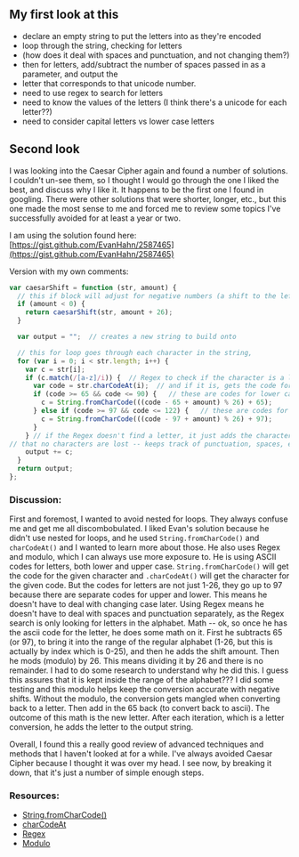## My first look at this
* declare an empty string to put the letters into as they're encoded
* loop through the string, checking for letters 
* (how does it deal with spaces and punctuation, and not changing them?)
* then for letters, add/subtract the number of spaces passed in as a parameter, and output the 
* letter that corresponds to that unicode number.
* need to use regex to search for letters
* need to know the values of the letters (I think there's a unicode for each letter??)
* need to consider capital letters vs lower case letters

## Second look
I was looking into the Caesar Cipher again and found a number of solutions. I couldn't un-see them, so I thought I would 
go through the one I liked the best, and discuss why I like it. It happens to be the first one I found in googling. There 
were other solutions that were shorter, longer, etc., but this one made the most sense to me and forced me to review some 
topics I've successfully avoided for at least a year or two.

I am using the solution found here:  [https://gist.github.com/EvanHahn/2587465](https://gist.github.com/EvanHahn/2587465)

Version with my own comments: 
```javascript
var caesarShift = function (str, amount) {
  // this if block will adjust for negative numbers (a shift to the left instead of right)
  if (amount < 0) {
    return caesarShift(str, amount + 26); 
  }

  var output = "";  // creates a new string to build onto

  // this for loop goes through each character in the string, 
  for (var i = 0; i < str.length; i++) {
    var c = str[i];
    if (c.match(/[a-z]/i)) {  // Regex to check if the character is a letter,
      var code = str.charCodeAt(i);  // and if it is, gets the code for the letter.
      if (code >= 65 && code <= 90) {   // these are codes for lower case letters
        c = String.fromCharCode(((code - 65 + amount) % 26) + 65);
      } else if (code >= 97 && code <= 122) {   // these are codes for upper case letters
        c = String.fromCharCode(((code - 97 + amount) % 26) + 97);
      }
    } // if the Regex doesn't find a letter, it just adds the character and then moves to the next character, so
// that no characters are lost -- keeps track of punctuation, spaces, etc.
    output += c;
  }
  return output;
};
```

### Discussion:  
   First and foremost, I wanted to avoid nested for loops. They always confuse me and get me all discombobulated. I liked 
   Evan's solution because he didn't use nested for loops, and he used `String.fromCharCode()` and `charCodeAt()` and I 
   wanted to learn more about those. He also uses Regex and modulo, which I can always use more exposure to. 
   He is using ASCII codes for letters, both lower and upper case. `String.fromCharCode()` will get the code for the given 
   character and `.charCodeAt()` will get the character for the given code. But the codes for letters are not just 1-26, 
   they go up to 97 because there are separate codes for upper and lower. This means he doesn't have to deal with changing case later. 
   Using Regex means he doesn't have to deal with spaces and punctuation separately, as the Regex search is only looking for 
   letters in the alphabet. 
   Math -- ok, so once he has the ascii code for the letter, he does some math on it. First he subtracts 65 (or 97), to bring it 
   into the range of the regular alphabet (1-26, but this is actually by index which is 0-25), and then he adds the shift amount. 
   Then he mods (modulo) by 26. This means dividing it by 26 and there is no remainder. I had to do some research to 
   understand why he did this. I guess this assures that it is kept inside the range of the alphabet??? I did some testing 
   and this modulo helps keep the conversion accurate with negative shifts. Without the modulo, the conversion gets mangled 
   when converting back to a letter.
   Then add in the 65 back (to convert back to ascii). The outcome of this math is the 
   new letter. After each iteration, which is a letter conversion, he adds the letter to the output string.
   
   Overall, I found this a really good review of advanced techniques and methods that I haven't looked at for a while. I've 
   always avoided Caesar Cipher because I thought it was over my head. I see now, by breaking it down, that it's just a 
   number of simple enough steps. 
   
   
### Resources:
* [String.fromCharCode()](https://www.w3schools.com/jsref/jsref_fromcharcode.asp)
* [charCodeAt](https://www.w3schools.com/jsref/jsref_charcodeat.asp)
* [Regex](https://developer.mozilla.org/en-US/docs/Web/JavaScript/Guide/Regular_Expressions)
* [Modulo](https://developer.mozilla.org/en-US/docs/Web/JavaScript/Reference/Operators/Remainder)
